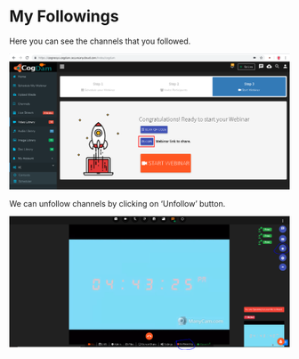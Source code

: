# My Followings

Here you can see the channels that you followed.

![](../.gitbook/assets/image%20%2833%29.png)

We can unfollow channels by clicking on ‘Unfollow’ button.

![](../.gitbook/assets/image%20%28154%29.png)



